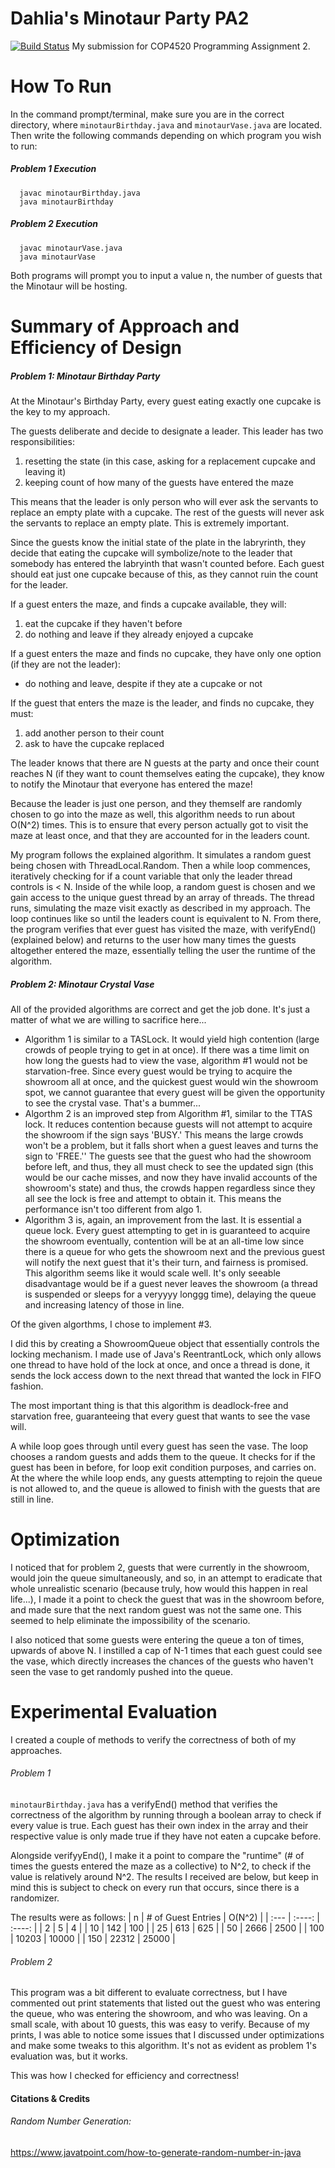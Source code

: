 # Dahlia's Minotaur Party PA2

[![Build Status](https://travis-ci.org/joemccann/dillinger.svg?branch=master)](https://travis-ci.org/joemccann/dillinger)
My submission for COP4520 Programming Assignment 2.

# How To Run
In the command prompt/terminal, make sure you are in the correct directory, where ```minotaurBirthday.java``` and ```minotaurVase.java``` are located. Then write the following commands depending on which program you wish to run:
##### Problem 1 Execution
```
  javac minotaurBirthday.java
  java minotaurBirthday
```
##### Problem 2 Execution
```
  javac minotaurVase.java
  java minotaurVase
```
Both programs will prompt you to input a value n, the number of guests that the Minotaur will be hosting.

# Summary of Approach and Efficiency of Design
##### Problem 1: Minotaur Birthday Party
At the Minotaur's Birthday Party, every guest eating exactly one cupcake is the key to my approach.

The guests deliberate and decide to designate a leader. This leader has two responsibilities:
1. resetting the state (in this case, asking for a replacement cupcake and leaving it)
2. keeping count of how many of the guests have entered the maze

This means that the leader is only person who will ever ask the servants to replace an empty plate with a cupcake. The rest of the guests will never ask the servants to replace an empty plate. This is extremely important.

Since the guests know the initial state of the plate in the labryrinth, they decide that eating the cupcake will symbolize/note to the leader that somebody has entered the labryinth that wasn't counted before. Each guest should eat just one cupcake because of this, as they cannot ruin the count for the leader.

If a guest enters the maze, and finds a cupcake available, they will:
1. eat the cupcake if they haven't before
2. do nothing and leave if they already enjoyed a cupcake

If a guest enters the maze and finds no cupcake, they have only one option (if they are not the leader):
- do nothing and leave, despite if they ate a cupcake or not

If the guest that enters the maze is the leader, and finds no cupcake, they must:
1. add another person to their count
2. ask to have the cupcake replaced

The leader knows that there are N guests at the party and once their count reaches N (if they want to count themselves eating the cupcake), they know to notify the Minotaur that everyone has entered the maze!

Because the leader is just one person, and they themself are randomly chosen to go into the maze as well, this algorithm needs to run about O(N^2) times. This is to ensure that every person actually got to visit the maze at least once, and that they are accounted for in the leaders count.

My program follows the explained algorithm. It simulates a random guest being chosen with ThreadLocal.Random. Then a while loop commences, iteratively checking for if a count variable that only the leader thread controls is < N. Inside of the while loop, a random guest is chosen and we gain access to the unique guest thread by an array of threads. The thread runs, simulating the maze visit exactly as described in my approach. The loop continues like so until the leaders count is equivalent to N. From there, the program verifies that ever guest has visited the maze, with verifyEnd() (explained below) and returns to the user how many times the guests altogether entered the maze, essentially telling the user the runtime of the algorithm.

##### Problem 2: Minotaur Crystal Vase
All of the provided algorithms are correct and get the job done. It's just a matter of what we are willing to sacrifice here...
- Algorithm 1 is similar to a TASLock. It would yield high contention (large crowds of people trying to get in at once). If there was a time limit on how long the guests had to view the vase, algorithm #1 would not be starvation-free. Since every guest would be trying to acquire the showroom all at once, and the quickest guest would win the showroom spot, we cannot guarantee that every guest will be given the opportunity to see the crystal vase. That's a bummer...
- Algorthm 2 is an improved step from Algorithm #1, similar to the TTAS lock. It reduces contention because guests will not attempt to acquire the showroom if the sign says 'BUSY.' This means the large crowds won't be a problem, but it falls short when a guest leaves and turns the sign to 'FREE.'' The guests see that the guest who had the showroom before left, and thus, they all must check to see the updated sign (this would be our cache misses, and now they have invalid accounts of the showroom's state) and thus, the crowds happen regardless since they all see the lock is free and attempt to obtain it. This means the performance isn't too different from algo 1.
- Algorithm 3 is, again, an improvement from the last. It is essential a queue lock. Every guest attempting to get in is guaranteed to acquire the showroom eventually, contention will be at an all-time low since there is a queue for who gets the showroom next and the previous guest will notify the next guest that it's their turn, and fairness is promised. This algorithm seems like it would scale well. It's only seeable disadvantage would be if a guest never leaves the showroom (a thread is suspended or sleeps for a veryyyy longgg time), delaying the queue and increasing latency of those in line.

Of the given algorthms, I chose to implement #3.

I did this by creating a ShowroomQueue object that essentially controls the locking mechanism. I made use of Java's ReentrantLock, which only allows one thread to have hold of the lock at once, and once a thread is done, it sends the lock access down to the next thread that wanted the lock in FIFO fashion.

The most important thing is that this algorithm is deadlock-free and starvation free, guaranteeing that every guest that wants to see the vase will.

A while loop goes through until every guest has seen the vase. The loop chooses a random guests and adds them to the queue. It checks for if the guest has been in before, for loop exit condition purposes, and carries on. At the where the while loop ends, any guests attempting to rejoin the queue is not allowed to, and the queue is allowed to finish with the guests that are still in line.

# Optimization
I noticed that for problem 2, guests that were currently in the showroom, would join the queue simultaneously, and so, in an attempt to eradicate that whole unrealistic scenario (because truly, how would this happen in real life...), I made it a point to check the guest that was in the showroom before, and made sure that the next random guest was not the same one. This seemed to help eliminate the impossibility of the scenario.

I also noticed that some guests were entering the queue a ton of times, upwards of above N. I instilled a cap of N-1 times that each guest could see the vase, which directly increases the chances of the guests who haven't seen the vase to get randomly pushed into the queue.


# Experimental Evaluation
I created a couple of methods to verify the correctness of both of my approaches.
###### Problem 1
```minotaurBirthday.java``` has a verifyEnd() method that verifies the correctness of the algorithm by running through a boolean array to check if every value is true. Each guest has their own index in the array and their respective value is only made true if they have not eaten a cupcake before.

Alongside verifyyEnd(), I make it a point to compare the "runtime" (# of times the guests entered the maze as a collective) to N^2, to check if the value is relatively around N^2. The results I received are below, but keep in mind this is subject to check on every run that occurs, since there is a randomizer.

The results were as follows:
| n     | # of Guest Entries | O(N^2)      |
| :---        |    :----:   |         :----: |
| 2      | 5       |  4  |
| 10  | 142        | 100      |
| 25     | 613       | 625   |
| 50      | 2666       | 2500   |
| 100     | 10203       | 10000   |
| 150     | 22312       | 25000   |

###### Problem 2
This program was a bit different to evaluate correctness, but I have commented out print statements that listed out the guest who was entering the queue, who was entering the showroom, and who was leaving. On a small scale, with about 10 guests, this was easy to verify. Because of my prints, I was able to notice some issues that I discussed under optimizations and make some tweaks to this algorithm. It's not as evident as problem 1's evaluation was, but it works.

This was how I checked for efficiency and correctness!

#### Citations & Credits
###### Random Number Generation:
https://www.javatpoint.com/how-to-generate-random-number-in-java

